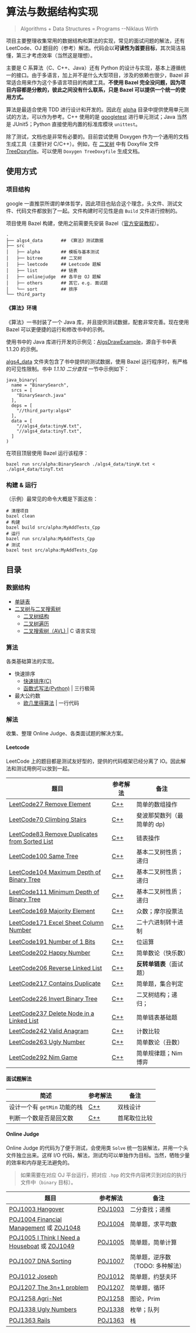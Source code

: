 # 算法与数据结构实现

> Algorithms + Data Structures = Programs --Niklaus Wirth

项目主要整理收集常用的数据结构和算法的实现，常见的面试问题的解法，还有 LeetCode、OJ 题目的（参考）解法。代码会以**可读性为首要目标**，其次简洁易懂，第三才考虑效率（当然这是理想）。

主要是 C 系算法（C、C++、Java）还有 Python 的设计与实现，基本上遵循统一的接口。由于多语言，加上并不是什么大型项目，涉及的依赖也很少，Bazel 非常适合用来作为这个多语言项目的构建工具。**不使用 Bazel 完全没问题，因为项目内容都是分散的，彼此之间没有什么联系，只是 Bazel 可以提供一个统一的使用方式。**

算法是最适合使用 TDD 进行设计和开发的。因此在 [alpha](src/alpha) 目录中提供使用单元测试的方法，可以作为参考。C++ 使用的是 [googletest](https://github.com/google/googletest) 进行单元测试；Java 当然是 JUnit5；Python 直接使用内置的标准库模块 `unittest`。

除了测试，文档也是非常有必要的。目前尝试使用 Doxygen 作为一个通用的文档生成工具（主要针对 C/C++）。例如，在 [二叉树](src/bitree) 中有 Doxyfile 文件[TreeDoxyfile](src/bitree/TreeDoxyfile)。可以使用 `Doxygen TreeDoxyfile` 生成文档。

## 使用方式

### 项目结构

google 一直推崇所谓的单体哲学，因此项目也贴合这个理念，头文件、测试文件、代码文件都放到了一起。文件构建时可见性是由 `Build` 文件进行控制的。

项目使用 Bazel 构建，使用之前需要先安装 Bazel（[官方安装教程](https://docs.bazel.build/versions/3.7.0/install.html)）。

```
.
├── algs4_data       ## 《算法》测试数据
├── src
│   ├── alpha        ## 模板与基本测试
│   ├── bitree       ## 二叉树
│   ├── leetcode     ## Leetcode 题解
│   ├── list         ## 链表
│   ├── onlinejudge  ## 各平台 OJ 题解
│   ├── others       ## 其它，e.g. 面试题
│   └── sort         ## 排序
└── third_party
```

#### 《算法》环境

《算法》一书封装了一个 Java 库，并且提供测试数据，配套非常完善。现在使用 Bazel 可以更便捷的运行和修改书中的示例。

使用书中的 Java 库进行开发的示例见：[AlgsDrawExample](src/alpha/AlgsDrawExample.java)，源自于书中表 1.1.20 的示例。

[algs4_data](algs4_data/) 文件夹包含了书中提供的测试数据，使用 Bazel 运行程序时，有严格的可见性限制。书中 _1.1.10 二分查找_ 一节中示例如下：

```
java_binary(
  name = "BinarySearch",
  srcs = [
    "BinarySearch.java"
  ],
  deps = [
    "//third_party:algs4"
  ],
  data = [
    "//algs4_data:tinyW.txt",
    "//algs4_data:tinyT.txt",
  ]
)
```

在项目顶层使用 Bazel 运行该程序：

```
bazel run src/alpha:BinarySearch ./algs4_data/tinyW.txt < ./algs4_data/tinyT.txt
```

### 构建 & 运行

（示例）最常见的命令大概是下面这些：

```
# 清理项目
bazel clean
# 构建
bazel build src/alpha:MyAddTests_Cpp
# 运行
bazel run src/alpha:MyAddTests_Cpp
# 测试
bazel test src/alpha:MyAddTests_Cpp
```

## 目录

### 数据结构

- [单链表](src/list/)
- [二叉树与二叉搜索树](src/bitree)
  - [二叉树结构](src/bitree/bitree.h)
  - [二叉树遍历](src/bitree/traverse.h)
  - [二叉搜索树（AVL) ](src/bitree/bistree.h) | C 语言实现

### 算法

各类基础算法的实现。

- 快速排序
  - [快速排序(C)](src/sort/qksort.c)
  - [函数式写法(Python)](src/sort/qsort_functional.py) | 三行极简
- 最大公约数
  - [欧几里得算法](src/math/gcd.cc) | 一行代码

### 解法

收集、整理 Online Judge、各类面试题的解决方案。

#### Leetcode

LeetCode 上的题目都是测试友好型的，提供的代码框架已经分离了 IO。因此解法和测试用例可以放到一起。

| 题目                                                                                                                  | 参考解法                                                             | 备注                       |
| --------------------------------------------------------------------------------------------------------------------- | -------------------------------------------------------------------- | -------------------------- |
| [LeetCode27 Remove Element](https://leetcode-cn.com/problems/remove-element/)                                         | [C++](src/leetcode/leetcode27_remove_element.cc)                     | 简单的数组操作             |
| [LeetCode70 Climbing Stairs](https://leetcode-cn.com/problems/climbing-stairs/)                                       | [C++](src/leetcode/leetcode70_climbing_stairs.cc)                    | 斐波那契数列（最简单的 dp) |
| [LeetCode83 Remove Duplicates from Sorted List](https://leetcode-cn.com/problems/remove-duplicates-from-sorted-list/) | [C++](src/leetcode/leetcode83_remove_duplicates_from_sorted_list.cc) | 链表操作                   |
| [LeetCode100 Same Tree](https://leetcode-cn.com/problems/same-tree/)                                                  | [C++](src/leetcode/leetcode100_same_tree.cc)                         | 基本二叉树性质；递归       |
| [LeetCode104 Maximum Depth of Binary Tree](https://leetcode-cn.com/problems/maximum-depth-of-binary-tree/)            | [C++](src/leetcode/leetcode104_maximum_depth_of_binary_tree.cc)      | 基本二叉树性质；递归       |
| [LeetCode111 Minimum Depth of Binary Tree](https://leetcode-cn.com/problems/minimum-depth-of-binary-tree/)            | [C++](src/leetcode/leetcode111_minimum_depth_of_binary_tree.cc)      | 基本二叉树性质；递归       |
| [LeetCode169 Majority Element](https://leetcode-cn.com/problems/majority-element/)                                    | [C++](src/leetcode/leetcode169_majority_element.cc)                  | 众数；摩尔投票法           |
| [LeetCode171 Excel Sheet Column Number](https://leetcode-cn.com/problems/excel-sheet-column-number/)                  | [C++](src/leetcode/leetcode171_excel_sheet_column_number.cc)         | 二十六进制转十进制         |
| [LeetCode191 Number of 1 Bits](https://leetcode-cn.com/problems/number-of-1-bits/)                                    | [C++](src/leetcode/leetcode191_numbers_of_1_bits.cc)                 | 位运算                     |
| [LeetCode202 Happy Number](https://leetcode-cn.com/problems/happy-number/)                                            | [C++](src/leetcode/leetcode206_reverse_linked_list.cc)               | 简单数论（快乐数）         |
| [LeetCode206 Reverse Linked List](https://leetcode-cn.com/problems/reverse-linked-list/)                              | [C++](src/leetcode/leetcode206_reverse_linked_list.cc)               | **反转单链表**（面试题）   |
| [LeetCode217 Contains Duplicate](https://leetcode-cn.com/problems/contains-duplicate/)                                | [C++](src/leetcode/leetcode217_contains_duplicate.cc)                | 简单题，集合判定           |
| [LeetCode226 Invert Binary Tree](https://leetcode-cn.com/problems/Invert-Binary-Tree/)                                | [C++](src/leetcode/leetcode226_invert_binary_tree.cc)                | 二叉树结构；递归；         |
| [LeetCode237 Delete Node in a Linked List](https://leetcode-cn.com/problems/delete-node-in-a-linked-List/)            | [C++](src/leetcode/leetcode237_delete_node_in_a_linked_list.cc)      | 简单链表基础题             |
| [LeetCode242 Valid Anagram](https://leetcode-cn.com/problems/valid-anagram/)                                          | [C++](src/leetcode/leetcode242_valid_anagram.cc)                     | 计数比较                   |
| [LeetCode263 Ugly Number](https://leetcode-cn.com/problems/ugly-number)                                               | [C++](src/leetcode/leetcode263_ugly_number.cc)                       | 简单数论（丑数）           |
| [LeetCode292 Nim Game](https://leetcode-cn.com/problems/nim-game/)                                                    | [C++](src/leetcode/leetcode292_nim_game.cc)                          | 简单规律题；Nim 博弈       |

#### 面试题解法

| 简述                         | 参考解法                                         | 备注         |
| ---------------------------- | ------------------------------------------------ | ------------ |
| 设计一个有 `getMin` 功能的栈 | [C++](src/others/interview/stack_get_min.cc)     | 双栈设计     |
| 判断一个数是否是回文数       | [C++](src/others/interview/palindrome_number.cc) | 首尾取位比较 |

#### Online Judge

Online Judge 的代码为了便于测试，会使用类 `Solve` 统一包装解法，并用一个头文件独立出来。这样 I/O 代码，解法，测试均可以单独作为目标。当然，牺牲少量的效率和内存是无法避免的。

> 如果需要在对应 OJ 平台运行，把对应 `.hpp` 的文件内容拷贝到对应的执行文件中（`binary` 目标）。

| 题目                                                                                                                                                   | 参考解法                               | 备注                             |
| ------------------------------------------------------------------------------------------------------------------------------------------------------ | -------------------------------------- | -------------------------------- |
| [POJ1003 Hangover](http://poj.org/problem?id=1003)                                                                                                     | [POJ1003](src/onlinejudge/poj1003.hpp) | 二分查找；递推                   |
| [POJ1004 Financial Management](http://poj.org/problem?id=1004) 或 [ZOJ1048](https://zoj.pintia.cn/problem-sets/91827364500/problems/91827364547)       | [POJ1004](src/onlinejudge/poj1004.hpp) | 简单题，求平均数                 |
| [POJ1005 I Think I Need a Houseboat](http://poj.org/problem?id=1005) 或 [ZOJ1049](https://zoj.pintia.cn/problem-sets/91827364500/problems/91827364548) | [POJ1005](src/onlinejudge/poj1005.hpp) | 简单题，简单计算                 |
| [POJ1007 DNA Sorting](http://poj.org/problem?id=1007)                                                                                                  | [POJ1007](src/onlinejudge/poj1007.hpp) | 简单题，逆序数（TODO: 多种解法） |
| [POJ1012 Joseph](http://poj.org/problem?id=1012)                                                                                                       | [POJ1012](src/onlinejudge/poj1012.hpp) | 简单题，约瑟夫环                 |
| [POJ1207 The 3n+1 problem](http://poj.org/problem?id=1207)                                                                                             | [POJ1207](src/onlinejudge/poj1207.hpp) | 简单题，循环                     |
| [POJ1258 Agri-Net](http://poj.org/problem?id=1258)                                                                                                     | [POJ1258](src/onlinejudge/poj1258.hpp) | 图论，Prim                       |
| [POJ1338 Ugly Numbers](http://poj.org/problem?id=1338)                                                                                                 | [POJ1338](src/onlinejudge/poj1338.hpp) | 枚举；队列                       |
| [POJ1363 Rails](http://poj.org/problem?id=1363)                                                                                                        | [POJ1363](src/onlinejudge/poj1363.hpp) | 栈                               |
